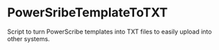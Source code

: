# PowerSribeTemplateToTXT
Script to turn PowerScribe templates into TXT files to easily upload into other systems.
